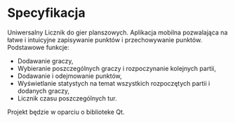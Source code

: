 

# Specyfikacja


Uniwersalny Licznik do gier planszowych.
Aplikacja mobilna pozwalająca na łatwe i intuicyjne zapisywanie punktów i przechowywanie punktów.
Podstawowe funkcje:
- Dodawanie graczy,
- Wybieranie poszczególnych graczy i rozpoczynanie kolejnych partii,
- Dodawanie i odejmowanie punktów,
- Wyświetlanie statystych na temat wszystkich rozpoczętych partii i dodanych graczy,
- Licznik czasu poszczególnych tur.



Projekt będzie w oparciu o biblioteke Qt.

